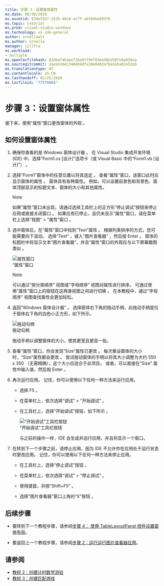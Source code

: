 ```yaml
---
title: 步骤 3：设置窗体属性
ms.date: 08/30/2019
ms.assetid: 634ef037-1525-48c8-ac7f-abf04be69376
ms.topic: tutorial
ms.prod: visual-studio-windows
ms.technology: vs-ide-general
author: ornellaalt
ms.author: ornella
manager: jillfra
ms.workload:
- multiple
ms.openlocfilehash: 82dbef4baee72be8ff96f83e436b2587e9a020ea
ms.sourcegitcommit: 2ae2436dc3484b9dfa10e0483afba1e5a02a52eb
ms.translationtype: HT
ms.contentlocale: zh-CN
ms.lasthandoff: 02/25/2020
ms.locfileid: "77579864"
---
```

# <a name="step-3-set-your-form-properties"></a>步骤 3：设置窗体属性

接下来，使用“属性”窗口更改窗体的外观  。

## <a name="how-to-set-your-form-properties"></a>如何设置窗体属性

1. 确保你查看的是 Windows 窗体设计器  。 在 Visual Studio 集成开发环境 (IDE) 中，选择“Form1.cs [设计]”选项卡（或 Visual Basic 中的“Form1.vb [设计]”）   。

1. 选择“Form1”窗体中的任意位置以将其选定  。 查看“属性”窗口，该窗口此时应显示窗体的属性  。 窗体具有各种属性。 例如，可以设置前景色和背景色、窗体顶部显示的标题文本、窗体的大小和其他属性。

   > [!NOTE]
   > 如果“属性”窗口未出现，请通过选择工具栏上的正方形“停止调试”按钮来停止应用或直接关闭窗口   。 如果应用已停止，且仍未显示“属性”窗口，请在菜单栏上选择“视图” > “属性”窗口    。

1. 选中窗体后，在“属性”窗口中找到“Text”属性   。 根据列表排序的方式，您可能需要向下滚动。 选择“Text”  ，键入“图片查看器”  ，然后按 Enter  。  窗体的标题栏中将显示文本“图片查看器”，并且“属性”窗口的外观应与以下屏幕截图类似   。

    ![属性窗口](../ide/media/express_edittextproperty.png)<br>
   “属性”窗口 

   > [!NOTE]
   > 可以通过“按分类顺序”  视图或“字母顺序”  视图对属性进行排序。 可通过使用“属性”窗口上的按钮在这两类视图之间进行切换  。 在本教程中，通过“字母顺序”  视图查找属性会更加轻松。

1. 返回“Windows 窗体设计器”  。 选择窗体右下角的拖动手柄，此拖动手柄是位于窗体右下角的白色小正方形，如下所示。

    ![拖动句柄](../ide/media/express_bottomrt_drag.png)<br>
   拖动句柄 

    拖动手柄以调整窗体的大小，使其更宽且更高一些。

1. 查看“属性”窗口，你会发现“Size”属性已更改   。 每次重设窗体的大小时，“Size”属性都会更改  。 尝试拖动窗体的手柄以将其大小调整为大约 550 x 350  （无需精确），这个大小应适合于此项目。 或者，可以直接在“Size”  属性中输入值，然后按 Enter  。

1. 再次运行应用。 记住，你可以使用以下任何一种方法来运行应用。

   - 选择 F5  。

   - 在菜单栏上，依次选择“调试”   > “开始调试”  。

   - 在工具栏上，选择“开始调试”按钮，如下所示  。

      ![“开始调试”工具栏按钮](../ide/media/express_icondebug.png)<br>
     “开始调试”工具栏按钮 

     与之前的操作一样，IDE 会生成并运行应用，并且将显示一个窗口。

1. 在转到下一个步骤之前，请停止应用，因为 IDE 不允许你在应用处于运行状态时更改应用。 记住，你可以使用以下任何一种方法来停止应用。

   - 在工具栏上，选择“停止调试”按钮  。

   - 在菜单栏上，依次选择“调试”   > “停止调试”  。

   - 使用键盘，并按“Shift+F5”   。

   - 选择“图片查看器”窗口上角的“X”按钮   。

## <a name="next-steps"></a>后续步骤

* 要转到下一个教程步骤，请参阅[步骤 4：  使用 TableLayoutPanel 控件设置窗体布局](../ide/step-4-lay-out-your-form-with-a-tablelayoutpanel-control.md)。

* 要返回上一个教程步骤，请参阅[步骤 2：运行运行图片查看器应用](../ide/step-2-run-your-program.md)。

## <a name="see-also"></a>请参阅

* [教程 2：创建计时数学测验](tutorial-2-create-a-timed-math-quiz.md)
* [教程 3：创建匹配游戏](tutorial-3-create-a-matching-game.md)
